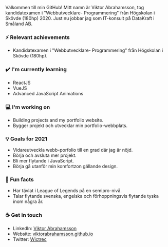 Välkommen till min GitHub! Mitt namn är Viktor Abrahamsson, tog kandidatexamen i "Webbutvecklare- Programmering" från Högskolan i Skövde (180hp) 2020. Just nu jobbar jag som IT-konsult på DataKraft i Småland AB.

### ⚡ Relevant achievements
- Kandidatexamen i "Webbutvecklare- Programmering" från Högskolan i Skövde (180hp).

### ✔️ I'm currently learning
- ReactJS
- VueJS
- Advanced JavaScript Animations

### 💻 I'm working on
- Building projects and my portfolio website. 
- Bygger projekt och utvecklar min portfolio-webbplats.

### 💡 Goals for 2021
- Vidareutveckla webb-porfolio till en grad där jag är nöjd.
- Börja och avsluta mer projekt.
- Bli mer flytande i JavaScript.
- Börja gå utanför min komfortzon gällande design.

### 🌴 Fun facts
- Har tävlat i League of Legends på en semipro-nivå.
- Talar flytande svenska, engelska och förhoppningsvis flytande tyska inom några år.

### ☕ Get in touch
- LinkedIn: <a href = "https://www.linkedin.com/in/viktor-abrahamsson-51ba091a1/">Viktor Abrahamsson</a>
- Website: <a href = "https://viktorabrahamsson.github.io/">viktorabrahamsson.github.io</a>
- Twitter: <a href = "https://twitter.com/Wictrec">Wictrec</a>
